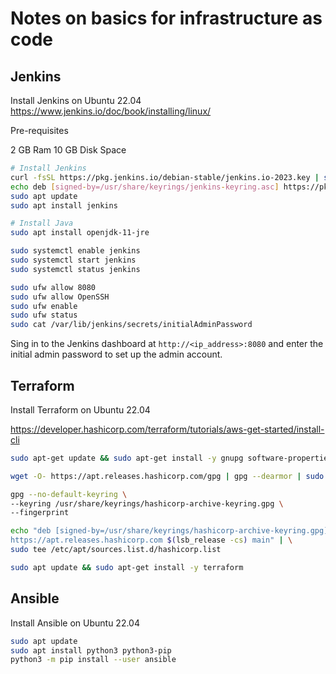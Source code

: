 # Notes on basics for infrastructure as code

## Jenkins

Install Jenkins on Ubuntu 22.04
<https://www.jenkins.io/doc/book/installing/linux/>

Pre-requisites

2 GB Ram
10 GB Disk Space

```bash
# Install Jenkins
curl -fsSL https://pkg.jenkins.io/debian-stable/jenkins.io-2023.key | sudo tee /usr/share/keyrings/jenkins-keyring.asc > /dev/null
echo deb [signed-by=/usr/share/keyrings/jenkins-keyring.asc] https://pkg.jenkins.io/debian-stable binary/ | sudo tee /etc/apt/sources.list.d/jenkins.list > /dev/null
sudo apt update
sudo apt install jenkins

# Install Java
sudo apt install openjdk-11-jre

sudo systemctl enable jenkins
sudo systemctl start jenkins
sudo systemctl status jenkins

sudo ufw allow 8080
sudo ufw allow OpenSSH
sudo ufw enable
sudo ufw status
sudo cat /var/lib/jenkins/secrets/initialAdminPassword
```

Sing in to the Jenkins dashboard at `http://<ip_address>:8080` and enter the initial admin password to set up the admin account.

## Terraform

Install Terraform on Ubuntu 22.04

<https://developer.hashicorp.com/terraform/tutorials/aws-get-started/install-cli>

```bash
sudo apt-get update && sudo apt-get install -y gnupg software-properties-common

wget -O- https://apt.releases.hashicorp.com/gpg | gpg --dearmor | sudo tee /usr/share/keyrings/hashicorp-archive-keyring.gpg

gpg --no-default-keyring \
--keyring /usr/share/keyrings/hashicorp-archive-keyring.gpg \
--fingerprint

echo "deb [signed-by=/usr/share/keyrings/hashicorp-archive-keyring.gpg] \
https://apt.releases.hashicorp.com $(lsb_release -cs) main" | \
sudo tee /etc/apt/sources.list.d/hashicorp.list

sudo apt update && sudo apt-get install -y terraform
```

## Ansible

Install Ansible on Ubuntu 22.04

```bash
sudo apt update
sudo apt install python3 python3-pip
python3 -m pip install --user ansible
```
